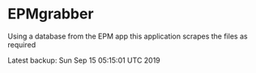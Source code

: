 # EPMgrabber
Using a database from the EPM app this application scrapes the files as required


Latest backup: Sun Sep 15 05:15:01 UTC 2019
